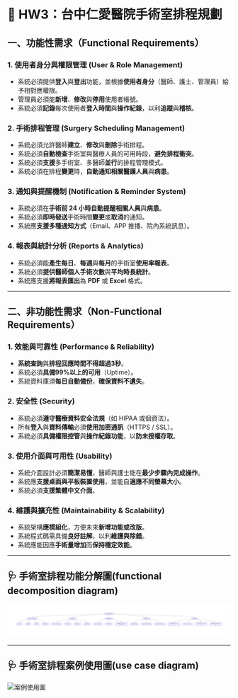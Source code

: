 # 🏥 HW3：台中仁愛醫院手術室排程規劃

## 一、功能性需求（Functional Requirements）

### 1. 使用者身分與權限管理 (User & Role Management)
- 系統必須提供**登入**與**登出**功能，並根據**使用者身分**（醫師、護士、管理員）給予相對應權限。  
- 管理員必須能**新增**、**修改**與**停用**使用者帳號。  
- 系統必須**記錄**每次使用者**登入時間**與**操作紀錄**，以利**追蹤**與**稽核**。  

### 2. 手術排程管理 (Surgery Scheduling Management)
- 系統必須允許醫師**建立**、**修改**與**刪除**手術排程。  
- 系統必須**自動檢查**手術室與醫療人員的可用時段，**避免排程衝突**。  
- 系統必須**支援**多手術室、多醫師**並行**的排程管理模式。  
- 系統必須在排程**變更**時，**自動通知相關醫護人員**與**病患**。  

### 3. 通知與提醒機制 (Notification & Reminder System)
- 系統必須在**手術前 24 小時自動提醒相關人員**與**病患**。  
- 系統必須**即時發送**手術時間**變更**或**取消**的通知。  
- 系統應**支援多種通知方式**（Email、APP 推播、院內系統訊息）。  

### 4. 報表與統計分析 (Reports & Analytics)
- 系統必須能**產生每日**、**每週**與**每月**的手術室**使用率報表**。  
- 系統必須**提供醫師個人手術次數**與**平均時長統計**。  
- 系統應支援**將報表匯出**為 **PDF** 或 **Excel** 格式。  

---

## 二、非功能性需求（Non-Functional Requirements）

### 1. 效能與可靠性 (Performance & Reliability)
- **系統查詢**與**排程回應時間不得超過3秒**。  
- 系統必須**具備99%以上的可用**（Uptime）。  
- 系統資料庫須**每日自動備份**，**確保資料不遺失**。  

### 2. 安全性 (Security)
- 系統必須**遵守醫療資料安全法規**（如 HIPAA 或個資法）。  
- 所有**登入**與**資料傳輸**必須**使用加密通訊**（HTTPS / SSL）。  
- 系統必須**具備權限控管**與**操作紀錄功能**，以**防未授權存取**。
  
### 3. 使用介面與可用性 (Usability)
- 系統介面設計必須**簡潔易懂**，醫師與護士能在**最少步驟內完成操作**。  
- 系統應**支援桌面與平板裝置使用**，並能自**適應不同螢幕大小**。  
- 系統必須**支援繁體中文介面**。  

### 4. 維護與擴充性 (Maintainability & Scalability)
- 系統架構**應模組化**，方便未來**新增功能或改版**。  
- 系統程式碼需具備**良好註解**，以利**維護與除錯**。  
- 系統應能因應**手術量增加**而**保持穩定效能**。  

---

## 🩺 手術室排程功能分解圖(functional decomposition diagram)
![功能分解圖](功能分解圖.png)



---

## 🩺 手術室排程案例使用圖(use case diagram)
![案例使用圖]("案例使用圖.png")
